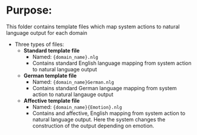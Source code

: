 # Purpose:
This folder contains template files which map system actions to natural language output for each domain

* Three types of files: 
  * **Standard template file**
    * Named: `{domain_name}.nlg`
    * Contains standard English language mapping from system action to natural language output
  * **German template file**
    * Named: `{domain_name}German.nlg`
    * Contains standard German language mapping from system action to natural langauge output
  * **Affective template file**
    * Named: `{domain_name}{Emotion}.nlg`
    * Contains and affective, English mapping from system action to natural language output. Here the system changes the construction of the output depending on emotion. 
